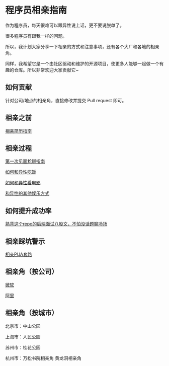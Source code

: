# 程序员相亲指南

作为程序员，每天很难可以跟异性说上话，更不要说脱单了。

很多程序员有跟我一样的问题。

所以，我计划大家分享一下相亲的方式和注意事项，还有各个大厂和各地的相亲角。

同样，我希望它是一个由社区驱动和维护的开源项目，使更多人能够一起做一个有趣的仓库。所以非常欢迎大家贡献它~

## 如何贡献
针对公司/地点的相亲角，直接修改并提交 Pull request 即可。

## 相亲之前
[相亲简历指南](./tips/相亲简历指南.md)

## 相亲过程
[第一次见面尬聊指南](./tips/第一次见面尬聊指南.md)

[如何和异性吃饭](./tips/如何和异性吃饭.md)

[如何和异性看电影](./tips/如何和异性看电影.md)

[和异性的其他娱乐方式](./tips/和异性的其他娱乐方式.md)

## 如何提升成功率
[熟背这个repo的后端面试八股文，不怕没话题聊冷场](http://interviewtop.top)

## 相亲踩坑警示
[相亲PUA套路](https://bbs.nga.cn/read.php?tid=26335583&_fu=39469219,2&rand=235)

## 相亲角（按公司）
[微软](./resources/微软.md)

[阿里](./resources/阿里.md)

## 相亲角（按城市）
北京市：中山公园

上海市：人民公园

苏州市：桂花公园

杭州市：万松书院相亲角 黄龙洞相亲角